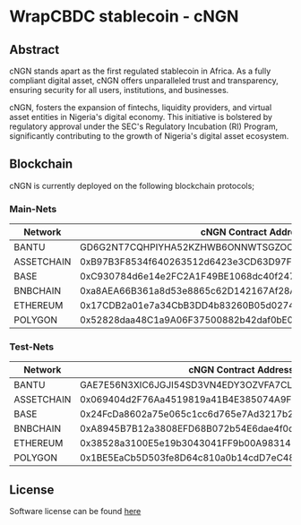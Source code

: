 # WrapCBDC stablecoin - cNGN
## Abstract
cNGN stands apart as the first regulated stablecoin in Africa. As a fully compliant digital asset, cNGN offers unparalleled trust and transparency, ensuring security for all users, institutions, and businesses.

cNGN, fosters the expansion of fintechs, liquidity providers, and virtual asset entities in Nigeria's digital economy. This initiative is bolstered by regulatory approval under the SEC's Regulatory Incubation (RI) Program, significantly contributing to the growth of Nigeria's digital asset ecosystem.

## Blockchain
cNGN is currently deployed on the following blockchain protocols;


### Main-Nets

| Network | cNGN Contract Address |
| ------- | ---------------------- |
| BANTU   | GD6G2NT7CQHPIYHA52KZHWB6ONNWTSGZOOLTRLRASENM2VWSF6CHYFRX |
| ASSETCHAIN   | 0xB97B3F8534f640263512d6423e3CD63D97F3e4D7 |
| BASE       | 0xC930784d6e14e2FC2A1F49BE1068dc40f24762D3           |
| BNBCHAIN   | 0xa8AEA66B361a8d53e8865c62D142167Af28Af058           |
| ETHEREUM   | 0x17CDB2a01e7a34CbB3DD4b83260B05d0274C8dab           |
| POLYGON    | 0x52828daa48C1a9A06F37500882b42daf0bE04C3B          |

### Test-Nets

| Network    | cNGN Contract Address                                |
| ---------- | ---------------------------------------------------- |
| BANTU      | GAE7E56N3XIC6JGJI54SD3VN4EDY3OZVFA7CLHXAMMTHLU4LIFYJMFSI |
| ASSETCHAIN | 0x069404d2F76Aa4519819a41B4E385074A9F4E8eA           |
| BASE       | 0x24FcDa8602a75e065c1cc6d765e7Ad3217b2827b           |
| BNBCHAIN   | 0xA8945B7B12a3808EFD68B072b54E6dae4f0d7AEa           |
| ETHEREUM   | 0x38528a3100E5e19b3043041FF9b00A983145Fb1A           |
| POLYGON    | 0x1BE5EaCb5D503fe8D64c810a0b14cdD7eC48df1f          |


## License
Software license can be found [here](https://github.com/wrappedcbdc/stablecoin/blob/main/LICENSE)